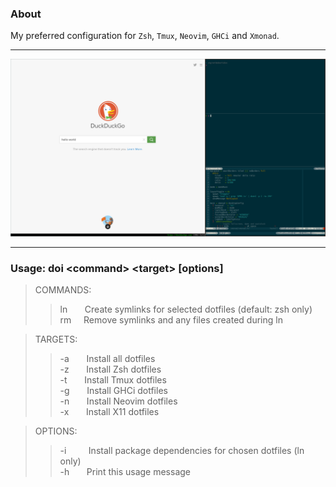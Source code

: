 ### About
My preferred configuration for `Zsh`, `Tmux`, `Neovim`, `GHCi` and `Xmonad`.
******

![Screen Shot](./assets/f14c9352197ee26c7855848611b2ea76.png)

<hr />

### Usage: doi \<command\> \<target\> [options]

> COMMANDS: <br />
> > ln &nbsp; &nbsp; &nbsp; Create symlinks for selected dotfiles (default: zsh only) <br />
rm  &nbsp; &nbsp; Remove symlinks and any files created during ln <br />

> TARGETS: <br />
> > -a &nbsp; &nbsp; &nbsp;  Install all     dotfiles <br />
-z &nbsp; &nbsp; &nbsp;  Install Zsh     dotfiles <br />
-t &nbsp; &nbsp; &nbsp;  Install Tmux    dotfiles <br />
-g &nbsp; &nbsp; &nbsp;  Install GHCi    dotfiles <br />
-n &nbsp; &nbsp; &nbsp;  Install Neovim  dotfiles <br />
-x &nbsp; &nbsp; &nbsp;  Install X11     dotfiles <br />

> OPTIONS: <br />
> > -i &nbsp; &nbsp; &nbsp; &nbsp; Install package dependencies for chosen dotfiles (ln only) <br />
-h &nbsp; &nbsp; &nbsp; Print this usage message <br />
